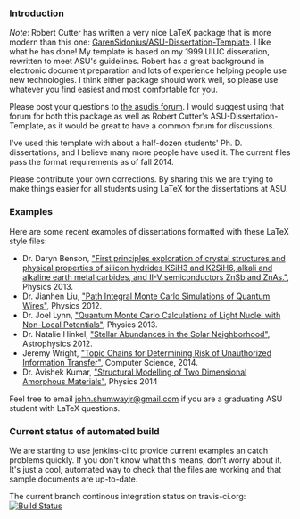 ### Introduction

*Note*: Robert Cutter has written a very nice LaTeX package that is more modern than this one:
[GarenSidonius/ASU-Dissertation-Template](https://github.com/GarenSidonius/ASU-Dissertation-Template).
I like what he has done! My template is based on my 1999 UIUC disseration, rewritten to meet ASU's
guidelines. Robert has a great background in electronic document preparation and lots of experience
helping people use new technologies. I think either package should work well, so please use whatever
you find easiest and most comfortable for you.

Please post your questions to [the asudis forum](https://groups.google.com/forum/#!forum/asudis).
I would suggest using that forum for both this package as well as Robert Cutter's ASU-Dissertation-Template,
as it would be great to have a common forum for discussions.

I've used this template with about a half-dozen students' Ph. D. dissertations, and I believe many more people have
used it. The current files pass the format requirements as of fall 2014.

Please contribute your own corrections. By sharing this we are trying to make things easier for all students using 
LaTeX for the dissertations at ASU.


### Examples 

Here are some recent examples of dissertations formatted with these LaTeX style files:

* Dr. Daryn Benson, ["First principles exploration of crystal structures and physical properties of silicon hydrides KSiH3 and K2SiH6, alkali and alkaline earth metal carbides, and II-V semiconductors ZnSb and ZnAs."][BensonPhD], Physics 2013.
* Dr. Jianhen Liu, ["Path Integral Monte Carlo Simulations of Quantum Wires"][LiuPhD], Physics 2012.
* Dr. Joel Lynn, ["Quantum Monte Carlo Calculations of Light Nuclei with Non-Local Potentials"][LynnPhD], Physics 2013.
* Dr. Natalie Hinkel, ["Stellar Abundances in the Solar Neighborhood"][HinkelPhd], Astrophysics 2012.
* Jeremy Wright, ["Topic Chains for Determining Risk of Unauthorized Information Transfer"][WrightMS], Computer Science, 2014.
* Dr. Avishek Kumar, ["Structural Modelling of Two Dimensional Amorphous Materials"][KumarPhD], Physics 2014 

Feel free to email john.shumwayjr@gmail.com if you are a graduating ASU student with LaTeX questions.

[BensonPhD]: <http://hdl.handle.net/2286/R.I.18130> "Daryn Benson Ph. D. Dissertation"
[LiuPhD]: <http://hdl.handle.net/2286/R.I.15903> "Jianheng Liu Ph. D. Dissertation"
[LynnPhD]: <http://hdl.handle.net/2286/R.I.17733> "Joel Lynn Ph. D. Dissertation"
[HinkelPhD]: <http://hdl.handle.net/2286/mgqa3h74y0l> "Natalie Hinkel Ph. D. Dissertation"
[WrightMS]: <http://1drv.ms/1wLWgpG> "Jeremy Wright Masters Thesis"
[KumarPhD]: <http://hdl.handle.net/2286/R.I.26899> "Avishek Kumar Ph. D. Dissertation"

### Current status of automated build

We are starting to use jenkins-ci to provide current examples an catch
problems quickly. If you don't know what this means, don't worry about it.
It's just a cool, automated way to check that the files are working and
that sample documents are up-to-date.

The current branch continous integration status on travis-ci.org:
[![Build Status](https://travis-ci.org/shumway/asudis.png)](https://travis-ci.org/shumway/asudis)

